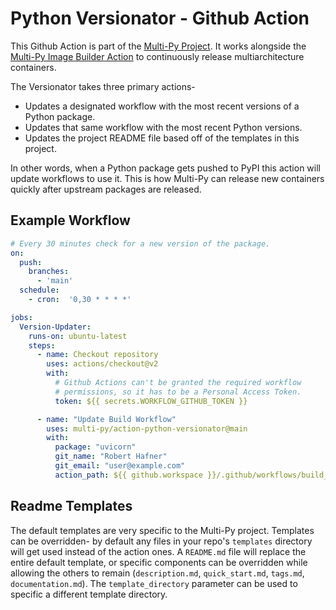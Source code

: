 # Python Versionator - Github Action

This Github Action is part of the [Multi-Py Project](https://github.com/multi-py). It works alongside the [Multi-Py Image Builder Action](https://github.com/multi-py/action-python-image-builder) to continuously release multiarchitecture containers.

The Versionator takes three primary actions-

* Updates a designated workflow with the most recent versions of a Python package.
* Updates that same workflow with the most recent Python versions.
* Updates the project README file based off of the templates in this project.

In other words, when a Python package gets pushed to PyPI this action will update workflows to use it. This is how Multi-Py can release new containers quickly after upstream packages are released.

## Example Workflow

```yaml
# Every 30 minutes check for a new version of the package.
on:
  push:
    branches:
      - 'main'
  schedule:
    - cron:  '0,30 * * * *'

jobs:
  Version-Updater:
    runs-on: ubuntu-latest
    steps:
      - name: Checkout repository
        uses: actions/checkout@v2
        with:
          # Github Actions can't be granted the required workflow
          # permissions, so it has to be a Personal Access Token.
          token: ${{ secrets.WORKFLOW_GITHUB_TOKEN }}

      - name: "Update Build Workflow"
        uses: multi-py/action-python-versionator@main
        with:
          package: "uvicorn"
          git_name: "Robert Hafner"
          git_email: "user@example.com"
          action_path: ${{ github.workspace }}/.github/workflows/build_and_push.yml
```

## Readme Templates

The default templates are very specific to the Multi-Py project. Templates can be overridden- by default any files in your repo's `templates` directory will get used instead of the action ones. A `README.md` file will replace the entire default template, or specific components can be overridden while allowing the others to remain (`description.md`, `quick_start.md`, `tags.md`, `documentation.md`). The `template_directory` parameter can be used to specific a different template directory.
